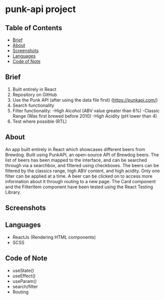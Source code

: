 # punk-api project

## Table of Contents
- [Brief](#brief)
- [About](#about)
- [Screenshots](#screenshots)
- [Languages](#languages)
- [Code of Note](#code_of_note)


## Brief <a name = "brief"></a>

1. Built entirely in React
2. Repository on GitHub
3. Use the Punk API (after using the data file first) (https://punkapi.com/)
4. Search functionality
5. Filter functionality:    -High Alcohol (ABV value greater than 6%)
                            -Classic Range (Was first brewed before 2010)
                            -High Acidity (pH lower than 4) 
4. Test where possible (RTL)

## About <a name = "about"></a>

An app built entirely in React which showcases different beers from Brewdog. Built using PunkAPI, an open-source API of Brewdog beers. The list of beers has been mapped to the interface, and can be searched through via a searchbox, and filtered using checkboxes. The beers can be filtered by the classics range, high ABV content, and high acidity. Only one filter can be applied at a time. A beer can be clicked on to access more information about it through routing to a new page. The Card component and the FilterItem component have been tested using the React Testing Library.

## Screenshots <a name = "screenshots"></a>



## Languages <a name = "languages"></a>

- ReactJs (Rendering HTML components)
- SCSS

## Code of Note <a name = "code_of_note"></a>

- useState()
- useEffect()
- useParam()
- search/filter
- Routing


